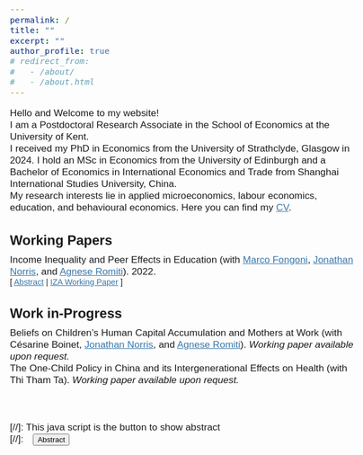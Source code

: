 ```yaml
---
permalink: /
title: ""
excerpt: ""
author_profile: true
# redirect_from: 
#   - /about/
#   - /about.html
---
```


<!-- Google tag (gtag.js) -->
<script async src="https://www.googletagmanager.com/gtag/js?id=G-HN291NHBM8"></script>
<script>
  window.dataLayer = window.dataLayer || [];
  function gtag(){dataLayer.push(arguments);}
  gtag('js', new Date());

  gtag('config', 'G-HN291NHBM8');
</script>

<!-- change link color -->
 <!-- #3776ab # 0072b1 -->
<!-- <a href="https://jonathan-norris.github.io/" style="color: #3776ab; text-decoration: underline;text-decoration-style: solid;">Dr Jonathan Norris</a> and <a href="https://sites.google.com/view/agneseromiti/home" style="color: #3776ab; text-decoration: underline;text-decoration-style: solid;">Dr Agnese Romiti</a>. -->

Hello and Welcome to my website!

I am a Postdoctoral Research Associate in the School of Economics at the University of Kent. 
<!-- I work with Fernanda on the Leverhulme-funded project "". -->

<!-- I am a PhD student in Economics at the University of Strathclyde starting in Oct 2021. I am under the supervision of [Dr. Jonathan Norris](https://jonathan-norris.github.io/) and [Dr. Agnese Romiti](https://sites.google.com/view/agneseromiti/home). -->

I received my PhD in Economics from the University of Strathclyde, Glasgow in 2024. I hold an MSc in Economics from the University of Edinburgh and a Bachelor of Economics in International Economics and Trade from Shanghai International Studies University, China. 

My research interests lie in applied microeconomics, labour economics, education, and behavioural economics. Here you can find my [CV](/assets/files/ZhanShi_CV.pdf). 


<!-- Google Tag Manager (noscript) -->
<noscript><iframe src="https://www.googletagmanager.com/ns.html?id=GTM-PNS829G"
height="0" width="0" style="display:none;visibility:hidden"></iframe></noscript>
<!-- End Google Tag Manager (noscript) -->

## Working Papers 
<!-- - - - -->

Income Inequality and Peer Effects in Education (with [Marco Fongoni](https://sites.google.com/site/marcofongoni/home), [Jonathan Norris](https://jonathan-norris.github.io/), and [Agnese Romiti](https://sites.google.com/view/agneseromiti/home)). 2022.<br/>
<!-- <small>[ <a href="#/" onclick="visib('peer-inequality')">Abstract</a> ] </small> -->
<small>[ <a href="#/" onclick="visib('peer-inequality')">Abstract</a> | [IZA Working Paper][peer-inequality-wp] ] </small>

<div id="peer-inequality" style="display: none; text-align: justify; line-height: 1.2" ><small>
We study the long-run effects of income inequality within peer compositions. An increase in the share of low-income peers within school-cohorts improves the educational outcomes of low-income students and negatively affects high-income students. We show this pattern is not likely explained by commonly observed mechanisms. We then propose a model based on reference-dependent preferences and social comparison that rationalizes our findings, highlighting the role of frustration or motivation depending on students' relative income. We also provide evidence consistent with this mechanism. Finally, we show that better connections in school can help to avoid such unintended consequences of income inequality.
</small><br><br/></div>

[peer-inequality-wp]:https://www.iza.org/publications/dp/15785/reference-dependent-aspirations-and-peer-effects-in-education

## Work in-Progress 
<!-- - - - -->

<!-- **The effect of Universal Credit on Children’s Educational and Behavioural Outcomes**. .<br/> -->

Beliefs on Children’s Human Capital Accumulation and Mothers at Work (with Césarine Boinet, [Jonathan Norris](https://jonathan-norris.github.io/), and [Agnese Romiti](https://sites.google.com/view/agneseromiti/home)). *Working paper available upon request.*

The One-Child Policy in China and its Intergenerational Effects on Health (with Thi Tham Ta). *Working paper available upon request.*

\
&nbsp;
\
&nbsp;

<style>
  .container {
  max-width: 2000px; /* Adjust this value to make the page wider */
  margin: 0 auto; /* Center the container */
  padding: 0 10px; /* Optional: Add some padding */
  }

  body {
    font-family: Arial, sans-serif;
    font-size: 13pt;
  }
  /* Headers */
  h1, h2, h3, h4, h5, h6 {
    font-size: 18pt;
    /* margin-top: 10px; /*Control spacing before headings */
    margin-bottom: 10px; /* Control spacing after headings */
  }
  /* Link styles */
  a {
    color: #3776ab; /* Change this to your desired color */
  }
  a:hover {
    color: #3776ab; /* Change this to your desired hover color */
  }
  p {
    margin: 0; /* Adjust the bottom margin to reduce spacing */
    padding: 0; /* Remove padding if any */
  }
</style>


[//]: This java script is the button to show abstract
<script>
 function visib(id) {
  var x = document.getElementById(id);
  if (x.style.display === "block") {
    x.style.display = "none";
  } else {
    x.style.display = "block";
  }
}
</script>

[//]:&emsp;<button onclick="visib('polariz')" class="btn btn--inverse btn--small">Abstract</button>



